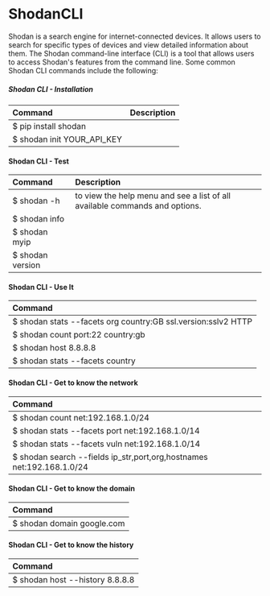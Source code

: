 # ShodanCLI

Shodan is a search engine for internet-connected devices. It allows users to search for specific types of devices and view detailed information about them. The Shodan command-line interface (CLI) is a tool that allows users to access Shodan's features from the command line. Some common Shodan CLI commands include the following:

##### Shodan CLI - Installation
| Command     | Description|
| :-------------- | :-------------- |
|  $ pip install shodan| |
| $ shodan init YOUR_API_KEY|

#### Shodan CLI - Test
| Command     |Description|
| :-------------- |:--------------|
| $ shodan -h |to view the help menu and see a list of all available commands and options.|
|$ shodan info|
|$ shodan myip|
|$ shodan version|

#### Shodan CLI - Use It
| Command     |
| :-------------- 
|$ shodan stats --facets org country:GB ssl.version:sslv2 HTTP|
|$ shodan count port:22 country:gb|
|$ shodan host 8.8.8.8|
|$ shodan stats --facets country|org apache|

#### Shodan CLI - Get to know the network
| Command     |
| :-------------- 
|$ shodan count net:192.168.1.0/24|
|$ shodan stats --facets port net:192.168.1.0/14|
|$ shodan stats --facets vuln net:192.168.1.0/14|
|$ shodan search --fields ip_str,port,org,hostnames net:192.168.1.0/24|

#### Shodan CLI - Get to know the domain
| Command     |
| :-------------- 
|$ shodan domain google.com|

#### Shodan CLI - Get to know the history
| Command     |
| :-------------- 
|$ shodan host --history 8.8.8.8|
